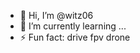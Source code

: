 - 👋 Hi, I’m @witz06
- 🌱 I’m currently learning ...
- ⚡ Fun fact: drive fpv drone

<!---
witz06/witz06 is a ✨ special ✨ repository because its `README.md` (this file) appears on your GitHub profile.
You can click the Preview link to take a look at your changes.
--->
